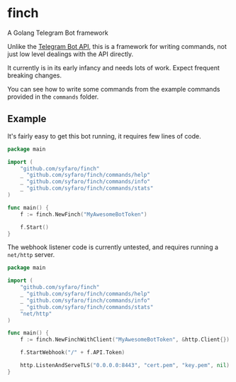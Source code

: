 # finch

A Golang Telegram Bot framework

Unlike the [Telegram Bot API](https://github.com/Syfaro/telegram-bot-api), this is a framework for writing commands, not just low level dealings with the API directly.

It currently is in its early infancy and needs lots of work. Expect frequent breaking changes.

You can see how to write some commands from the example commands provided in the `commands` folder.

## Example

It's fairly easy to get this bot running, it requires few lines of code.

```go
package main

import (
	"github.com/syfaro/finch"
	_ "github.com/syfaro/finch/commands/help"
	_ "github.com/syfaro/finch/commands/info"
	_ "github.com/syfaro/finch/commands/stats"
)

func main() {
	f := finch.NewFinch("MyAwesomeBotToken")

	f.Start()
}
```

The webhook listener code is currently untested, and requires running a `net/http` server.

```go
package main

import (
	"github.com/syfaro/finch"
	_ "github.com/syfaro/finch/commands/help"
	_ "github.com/syfaro/finch/commands/info"
	_ "github.com/syfaro/finch/commands/stats"
	"net/http"
)

func main() {
	f := finch.NewFinchWithClient("MyAwesomeBotToken", &http.Client{})

	f.StartWebhook("/" + f.API.Token)

	http.ListenAndServeTLS("0.0.0.0:8443", "cert.pem", "key.pem", nil)
}
```
